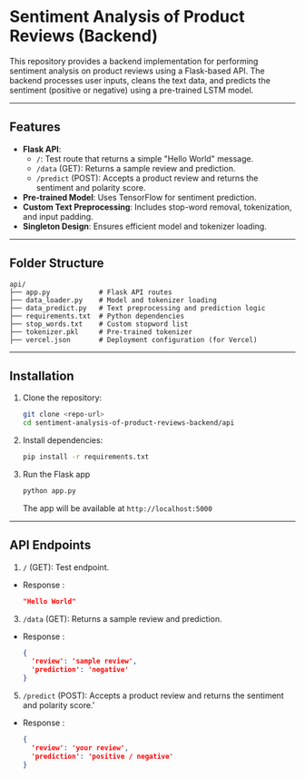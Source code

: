 # Sentiment Analysis of Product Reviews (Backend)

This repository provides a backend implementation for performing sentiment analysis on product reviews using a Flask-based API. The backend processes user inputs, cleans the text data, and predicts the sentiment (positive or negative) using a pre-trained LSTM model.

---

## Features
- **Flask API**:
  - `/`: Test route that returns a simple "Hello World" message.
  - `/data` (GET): Returns a sample review and prediction.
  - `/predict` (POST): Accepts a product review and returns the sentiment and polarity score.
- **Pre-trained Model**: Uses TensorFlow for sentiment prediction.
- **Custom Text Preprocessing**: Includes stop-word removal, tokenization, and input padding.
- **Singleton Design**: Ensures efficient model and tokenizer loading.

---

## Folder Structure
```plaintext
api/
├── app.py            # Flask API routes
├── data_loader.py    # Model and tokenizer loading
├── data_predict.py   # Text preprocessing and prediction logic
├── requirements.txt  # Python dependencies
├── stop_words.txt    # Custom stopword list
├── tokenizer.pkl     # Pre-trained tokenizer
├── vercel.json       # Deployment configuration (for Vercel)
```

---

## Installation

1. Clone the repository:
   ```bash
   git clone <repo-url>
   cd sentiment-analysis-of-product-reviews-backend/api
   ```

2. Install dependencies:
   ```bash
   pip install -r requirements.txt
   ```
   
3. Run the Flask app
   ```bash
   python app.py
   ```
   The app will be available at `http://localhost:5000`

---

## API Endpoints

1. `/` (GET): Test endpoint.
- Response :
    ```json
    "Hello World"
    ```
3. `/data` (GET): Returns a sample review and prediction.
- Response :
     ```json
     {
       'review': 'sample review',
       'prediction': 'negative'
     }
     ```
5. `/predict` (POST): Accepts a product review and returns the sentiment and polarity score.'
- Response :
    ```json
    {
      'review': 'your review',
      'prediction': 'positive / negative'
    }
    ```
    
